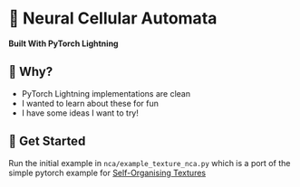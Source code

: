 # 🦠 Neural Cellular Automata
**Built With PyTorch Lightning**

## 🔬 Why?

- PyTorch Lightning implementations are clean
- I wanted to learn about these for fun
- I have some ideas I want to try!

## 🧪 Get Started

Run the initial example in `nca/example_texture_nca.py` which is a port of the
simple pytorch example for [Self-Organising Textures](https://distill.pub/selforg/2021/textures/)
